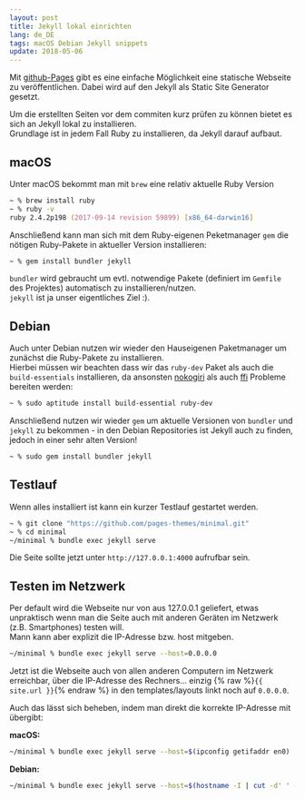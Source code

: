 ```yaml
---
layout: post
title: Jekyll lokal einrichten
lang: de_DE
tags: macOS Debian Jekyll snippets
update: 2018-05-06
---
```


Mit [github-Pages](https://pages.github.com/) gibt es eine einfache Möglichkeit
eine statische Webseite zu veröffentlichen. Dabei wird auf den Jekyll als
Static Site Generator gesetzt.

Um die erstellten Seiten vor dem commiten kurz prüfen zu können bietet es sich an
Jekyll lokal zu installieren.  
Grundlage ist in jedem Fall Ruby zu installieren, da Jekyll darauf aufbaut.

## macOS

Unter macOS bekommt man mit `brew` eine relativ aktuelle Ruby Version
``` zsh
~ % brew install ruby
~ % ruby -v
ruby 2.4.2p198 (2017-09-14 revision 59899) [x86_64-darwin16]
```

Anschließend kann man sich mit dem Ruby-eigenen Peketmanager `gem` die nötigen
Ruby-Pakete in aktueller Version installieren:
``` zsh
~ % gem install bundler jekyll
```

`bundler` wird gebraucht um evtl. notwendige Pakete (definiert im `Gemfile`
des Projektes) automatisch zu installieren/nutzen.  
`jekyll` ist ja unser eigentliches Ziel :).



## Debian

Auch unter Debian nutzen wir wieder den Hauseigenen Paketmanager um zunächst
die Ruby-Pakete zu installieren.  
Hierbei müssen wir beachten dass wir das `ruby-dev` Paket als auch die
`build-essentials` installieren, da ansonsten [nokogiri](http://www.nokogiri.org/tutorials/installing_nokogiri.html) als auch
[ffi]() Probleme bereiten werden:

``` zsh
~ % sudo aptitude install build-essential ruby-dev
```

Anschließend nutzen wir wieder `gem` um aktuelle Versionen von `bundler` und `jekyll`
zu bekommen - in den Debian Repositories ist Jekyll auch zu finden, jedoch in einer
sehr alten Version!
``` zsh
~ % sudo gem install bundler jekyll
```

## Testlauf

Wenn alles installiert ist kann ein kurzer Testlauf gestartet werden.
``` zsh
~ % git clone "https://github.com/pages-themes/minimal.git"
~ % cd minimal
~/minimal % bundle exec jekyll serve
```

Die Seite sollte jetzt unter `http://127.0.0.1:4000` aufrufbar sein.

## Testen im Netzwerk

Per default wird die Webseite nur von aus 127.0.0.1 geliefert, etwas unpraktisch
wenn man die Seite auch mit anderen Geräten im Netzwerk (z.B. Smartphones) testen will.  
Mann kann aber explizit die IP-Adresse bzw. host mitgeben.

``` sh
~/minimal % bundle exec jekyll serve --host=0.0.0.0
```

Jetzt ist die Webseite auch von allen anderen Computern im Netzwerk erreichbar,
über die IP-Adresse des Rechners... einzig {% raw %}`{{ site.url }}`{% endraw %} in
den templates/layouts linkt noch auf `0.0.0.0`.

Auch das lässt sich beheben, indem man direkt die korrekte IP-Adresse mit übergibt:  

__macOS:__  
``` sh
~/minimal % bundle exec jekyll serve --host=$(ipconfig getifaddr en0)
```

__Debian:__  
``` sh
~/minimal % bundle exec jekyll serve --host=$(hostname -I | cut -d' ' -f1)
```
